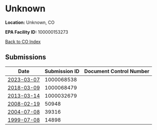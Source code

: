 # Unknown

**Location:** Unknown, CO

**EPA Facility ID:** 100000153273

[Back to CO Index](../../index.md)

## Submissions

| Date | Submission ID | Document Control Number |
|------|--------------|-------------------------|
| [2023-03-07](submissions/1000068538.md) | 1000068538 |  |
| [2018-03-09](submissions/1000068479.md) | 1000068479 |  |
| [2013-03-14](submissions/1000032679.md) | 1000032679 |  |
| [2008-02-19](submissions/50948.md) | 50948 |  |
| [2004-07-08](submissions/39316.md) | 39316 |  |
| [1999-07-08](submissions/14898.md) | 14898 |  |
